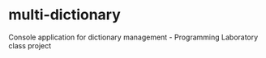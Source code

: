 # multi-dictionary
Console application for dictionary management - Programming Laboratory class project
